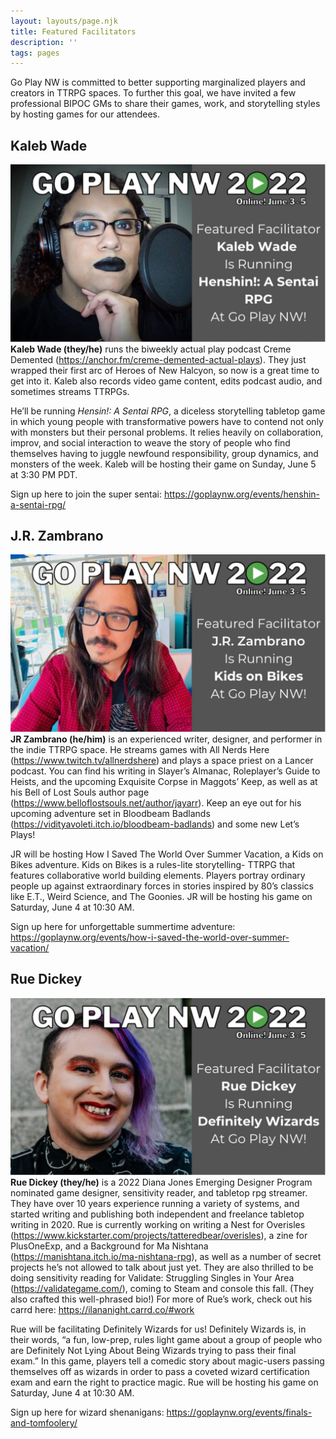 ```yaml
---
layout: layouts/page.njk
title: Featured Facilitators
description: ''
tags: pages
---
```


Go Play NW is committed to better supporting marginalized players and creators in TTRPG spaces. To further this goal, we have invited a few professional BIPOC GMs to share their games, work, and storytelling styles by hosting games for our attendees.

## Kaleb Wade
![Image](/images/featured-facilitators/kaleb-wade.jpg)
**Kaleb Wade (they/he)** runs the biweekly actual play podcast Creme Demented (https://anchor.fm/creme-demented-actual-plays). They just wrapped their first arc of Heroes of New Halcyon, so now is a great time to get into it. Kaleb also records video game content, edits podcast audio, and sometimes streams TTRPGs.

He’ll be running _Hensin!: A Sentai RPG_, a diceless storytelling tabletop game in which young people with transformative powers have to contend not only with monsters but their personal problems. It relies heavily on collaboration, improv, and social interaction to weave the story of people who find themselves having to juggle newfound responsibility, group dynamics, and monsters of the week. Kaleb will be hosting their game on Sunday, June 5 at 3:30 PM PDT.

Sign up here to join the super sentai: https://goplaynw.org/events/henshin-a-sentai-rpg/

## J.R. Zambrano
![Image](/images/featured-facilitators/jr-zambrano.jpg)
**JR Zambrano (he/him)** is an experienced writer, designer, and performer in the indie TTRPG space. He streams games with All Nerds Here (https://www.twitch.tv/allnerdshere) and plays a space priest on a Lancer podcast. You can find his writing in Slayer’s Almanac, Roleplayer’s Guide to Heists, and the upcoming Exquisite Corpse in Maggots’ Keep, as well as at his Bell of Lost Souls author page (https://www.belloflostsouls.net/author/jayarr). Keep an eye out for his upcoming adventure set in Bloodbeam Badlands (https://vidityavoleti.itch.io/bloodbeam-badlands) and some new Let’s Plays!

JR will be hosting How I Saved The World Over Summer Vacation, a Kids on Bikes adventure. Kids on Bikes is a rules-lite storytelling- TTRPG that features collaborative world building elements. Players portray ordinary people up against extraordinary forces in stories inspired by 80’s classics like E.T., Weird Science, and The Goonies. JR will be hosting his game on Saturday, June 4 at 10:30 AM.

Sign up here for unforgettable summertime adventure: https://goplaynw.org/events/how-i-saved-the-world-over-summer-vacation/

## Rue Dickey
![Image](/images/featured-facilitators/rue-dickey.jpg)
**Rue Dickey (they/he)** is a 2022 Diana Jones Emerging Designer Program nominated game designer, sensitivity reader, and tabletop rpg streamer. They have over 10 years experience running a variety of systems, and started writing and publishing both independent and freelance tabletop writing in 2020. Rue is currently working on writing a Nest for Overisles (https://www.kickstarter.com/projects/tatteredbear/overisles), a zine for PlusOneExp, and a Background for Ma Nishtana (https://manishtana.itch.io/ma-nishtana-rpg), as well as a number of secret projects he’s not allowed to talk about just yet. They are also thrilled to be doing sensitivity reading for Validate: Struggling Singles in Your Area (https://validategame.com/), coming to Steam and console this fall. (They also crafted this well-phrased bio!) For more of Rue’s work, check out his carrd here: https://ilananight.carrd.co/#work

Rue will be facilitating Definitely Wizards for us! Definitely Wizards is, in their words, “a fun, low-prep, rules light game about a group of people who are Definitely Not Lying About Being Wizards trying to pass their final exam.” In this game, players tell a comedic story about magic-users passing themselves off as wizards in order to pass a coveted wizard certification exam and earn the right to practice magic. Rue will be hosting his game on Saturday, June 4 at 10:30 AM.

Sign up here for wizard shenanigans: https://goplaynw.org/events/finals-and-tomfoolery/